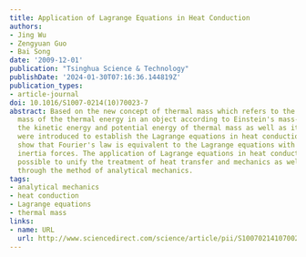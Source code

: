 ```yaml
---
title: Application of Lagrange Equations in Heat Conduction
authors:
- Jing Wu
- Zengyuan Guo
- Bai Song
date: '2009-12-01'
publication: "Tsinghua Science & Technology"
publishDate: '2024-01-30T07:16:36.144819Z'
publication_types:
- article-journal
doi: 10.1016/S1007-0214(10)70023-7
abstract: Based on the new concept of thermal mass which refers to the equivalent
  mass of the thermal energy in an object according to Einstein's mass-energy relation,
  the kinetic energy and potential energy of thermal mass as well as its dissipation
  were introduced to establish the Lagrange equations in heat conduction. The results
  show that Fourier's law is equivalent to the Lagrange equations with negligible
  inertia forces. The application of Lagrange equations in heat conduction makes it
  possible to unify the treatment of heat transfer and mechanics as well as electrics
  through the method of analytical mechanics.
tags:
- analytical mechanics
- heat conduction
- Lagrange equations
- thermal mass
links:
- name: URL
  url: http://www.sciencedirect.com/science/article/pii/S1007021410700237
---
```

